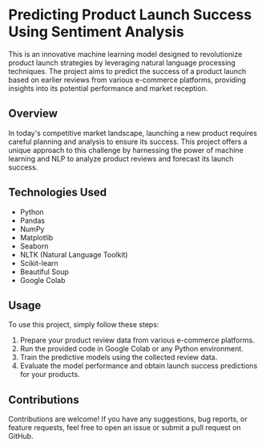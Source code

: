 # Predicting Product Launch Success Using Sentiment Analysis

This is an innovative machine learning model designed to revolutionize product launch strategies by leveraging natural language processing techniques. The project aims to predict the success of a product launch based on earlier reviews from various e-commerce platforms, providing insights into its potential performance and market reception.

## Overview

In today's competitive market landscape, launching a new product requires careful planning and analysis to ensure its success. This project offers a unique approach to this challenge by harnessing the power of machine learning and NLP to analyze product reviews and forecast its launch success.

## Technologies Used

- Python
- Pandas
- NumPy
- Matplotlib
- Seaborn
- NLTK (Natural Language Toolkit)
- Scikit-learn
- Beautiful Soup
- Google Colab

## Usage

To use this project, simply follow these steps:
1. Prepare your product review data from various e-commerce platforms.
2. Run the provided code in Google Colab or any Python environment.
3. Train the predictive models using the collected review data.
4. Evaluate the model performance and obtain launch success predictions for your products.

## Contributions

Contributions are welcome! If you have any suggestions, bug reports, or feature requests, feel free to open an issue or submit a pull request on GitHub.
